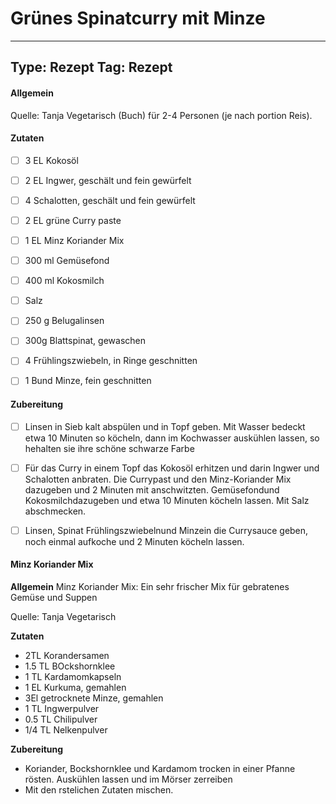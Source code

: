# Grünes Spinatcurry mit Minze

---
Type: Rezept
Tag: Rezept
---

#### Allgemein
Quelle: Tanja Vegetarisch (Buch)
für 2-4 Personen (je nach portion Reis).



#### Zutaten
- [ ] 3 EL Kokosöl
- [ ] 2 EL Ingwer, geschält und fein gewürfelt
- [ ] 4 Schalotten, geschält und fein gewürfelt
- [ ] 2 EL grüne Curry paste
- [ ] 1 EL Minz Koriander Mix 
- [ ] 300 ml Gemüsefond
- [ ] 400 ml Kokosmilch 
- [ ] Salz
- [ ] 250 g Belugalinsen
- [ ] 300g Blattspinat, gewaschen 
- [ ] 4 Frühlingszwiebeln, in Ringe geschnitten
- [ ] 1 Bund Minze, fein geschnitten


#### Zubereitung
- [ ] Linsen in Sieb kalt abspülen und in Topf geben. Mit Wasser bedeckt etwa 10 Minuten so köcheln, dann im Kochwasser auskühlen lassen, so hehalten sie ihre schöne schwarze Farbe
- [ ] Für das Curry in einem Topf das Kokosöl erhitzen und darin Ingwer und Schalotten anbraten. Die Currypast und den Minz-Koriander Mix dazugeben und 2 Minuten mit anschwitzten. Gemüsefondund Kokosmilchdazugeben und etwa 10 Minuten köcheln lassen. Mit Salz abschmecken. 
- [ ] Linsen, Spinat Frühlingszwiebelnund Minzein die Currysauce geben, noch einmal aufkoche und 2 Minuten köcheln lassen.


#### Minz Koriander Mix

**Allgemein**
Minz Koriander Mix: Ein sehr frischer Mix für gebratenes Gemüse und Suppen

Quelle: Tanja Vegetarisch

**Zutaten**
- 2TL Korandersamen
- 1.5 TL BOckshornklee 
- 1 TL Kardamomkapseln
- 1 EL Kurkuma, gemahlen
- 3El getrocknete Minze, gemahlen
- 1  TL Ingwerpulver
- 0.5 TL Chilipulver 
- 1/4 TL Nelkenpulver

**Zubereitung**
- Koriander, Bockshornklee und Kardamom trocken in einer Pfanne rösten. Auskühlen lassen und im Mörser zerreiben 
- Mit den rstelichen Zutaten mischen.
